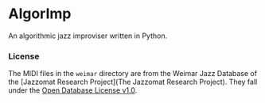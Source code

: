 # AlgorImp
An algorithmic jazz improviser written in Python.

### License
The MIDI files in the `weimar` directory are from the 
Weimar Jazz Database of the [Jazzomat Research Project](The Jazzomat Research Project).
They fall under the [Open Database License v1.0](https://opendatacommons.org/licenses/odbl/1.0/).